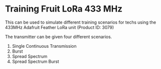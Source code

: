 # Training Fruit LoRa 433 MHz
This can be used to simulate different training scenarios for techs using the 433MHz Adafruit Feather LoRa unit (Product ID: 3079)

The transmitter can be given four different scenarios.
1. Single Continuous Transmission
2. Burst
3. Spread Spectrum
4. Spread Spectrum Burst
